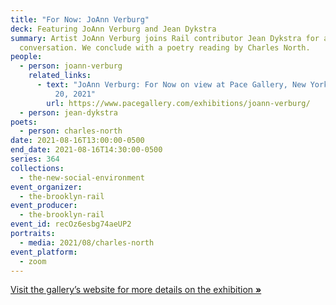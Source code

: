 ```yaml
---
title: "For Now: JoAnn Verburg"
deck: Featuring JoAnn Verburg and Jean Dykstra
summary: Artist JoAnn Verburg joins Rail contributor Jean Dykstra for a
  conversation. We conclude with a poetry reading by Charles North.
people:
  - person: joann-verburg
    related_links:
      - text: "JoAnn Verburg: For Now on view at Pace Gallery, New York through August
          20, 2021"
        url: https://www.pacegallery.com/exhibitions/joann-verburg/
  - person: jean-dykstra
poets:
  - person: charles-north
date: 2021-08-16T13:00:00-0500
end_date: 2021-08-16T14:30:00-0500
series: 364
collections:
  - the-new-social-environment
event_organizer:
  - the-brooklyn-rail
event_producer:
  - the-brooklyn-rail
event_id: recOz6esbg74aeUP2
portraits:
  - media: 2021/08/charles-north
event_platform:
  - zoom
---
```

[Visit the gallery’s website for more details on the exhibition **»**](https://www.pacegallery.com/exhibitions/joann-verburg/)